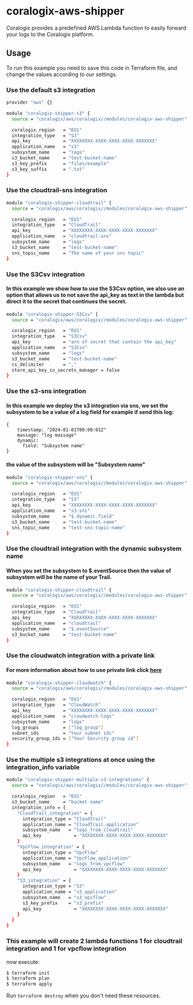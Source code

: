 # coralogix-aws-shipper

Coralogix provides a predefined AWS Lambda function to easily forward your logs to the Coralogix platform.

## Usage

To run this example you need to save this code in Terraform file, and change the values according to our settings.


### Use the default s3 integration
```bash
provider "aws" {}

module "coralogix-shipper-s3" {
  source = "coralogix/aws/coralogix//modules/coralogix-aws-shipper"

  coralogix_region   = "EU1"
  integration_type   = "S3"
  api_key            = "XXXXXXXX-XXXX-XXXX-XXXX-XXXXXXX"
  application_name   = "s3"
  subsystem_name     = "logs"
  s3_bucket_name     = "test-bucket-name"
  s3_key_prefix      = "files/example"
  s3_key_suffix      = ".txt"
}
```

### Use the cloudtrail-sns integration
```bash
module "coralogix-shipper-cloudtrail" {
  source = "coralogix/aws/coralogix//modules/coralogix-aws-shipper"

  coralogix_region   = "EU1"
  integration_type   = "CloudTrail"
  api_key            = "XXXXXXXX-XXXX-XXXX-XXXX-XXXXXXX"
  application_name   = "cloudtrail-sns"
  subsystem_name     = "logs"
  s3_bucket_name     = "test-bucket-name"
  sns_topic_name     = "The name of your sns topic"
}
```

### Use the S3Csv integration
#### In this example we show how to use the S3Csv option, we also use an option that allows us to not save the api_key as text in the lambda but direct it to the secret that continues the secret.
```bash
module "coralogix-shipper-S3Csv" {
  source = "coralogix/aws/coralogix//modules/coralogix-aws-shipper"

  coralogix_region   = "EU1"
  integration_type   = "S3Csv"
  api_key            = "arn of secret that contain the api_key"
  application_name   = "S3Csv"
  subsystem_name     = "logs"
  s3_bucket_name     = "test-bucket-name"
  cs_delimiter       = ","
  store_api_key_in_secrets_manager = false
}
```

### Use the s3-sns integration
#### In this example we deploy the s3 integration via sns, we set the subsystem to be a value of a log field for example if send this log:
```hcl
{
    timestamp: "2024-01-01T00:00:01Z"
    massage: "log massage"
    dynamic:
      field: "Subsystem name"
}
```
#### the value of the subsystem will be "Subsystem name"

```bash
module "coralogix-shipper-sns" {
  source = "coralogix/aws/coralogix//modules/coralogix-aws-shipper"

  coralogix_region   = "EU1"
  integration_type   = "S3"
  api_key            = "XXXXXXXX-XXXX-XXXX-XXXX-XXXXXXX"
  application_name   = "s3-sns"
  subsystem_name     = "$.dynamic.field"
  s3_bucket_name     = "test-bucket-name"
  sns_topic_name     = "test-sns-topic-name"
}
```

### Use the cloudtrail integration with the dynamic subsystem name
#### When you set the subsystem to $.eventSource then the value of subsystem will be the name of your Trail.
```bash
module "coralogix-shipper-cloudtrail" {
  source = "coralogix/aws/coralogix//modules/coralogix-aws-shipper"

  coralogix_region   = "EU1"
  integration_type   = "CloudTrail"
  api_key            = "XXXXXXXX-XXXX-XXXX-XXXX-XXXXXXX"
  application_name   = "cloudtrail"
  subsystem_name     = "$.eventSource"
  s3_bucket_name     = "test-bucket-name"
}
```

### Use the cloudwatch integration with a private link
#### For more information about how to use private link click [here](https://coralogix.com/docs/coralogix-amazon-web-services-aws-privatelink-endpoints/)
```bash
module "coralogix-shipper-cloudwatch" {
  source = "coralogix/aws/coralogix//modules/coralogix-aws-shipper"

  coralogix_region   = "EU1"
  integration_type   = "CloudWatch"
  api_key            = "XXXXXXXX-XXXX-XXXX-XXXX-XXXXXXX"
  application_name   = "cloudwatch-logs"
  subsystem_name     = "logs"
  log_groups         = ["log_gruop"]
  subnet_ids         = "Your subnet ids"
  security_group_ids = ["Your Security group id"]
}
```

### Use the multiple s3 integrations at once using the integration_info variable
```bash
module "coralogix-shipper-multiple-s3-integrations" {
  source = "coralogix/aws/coralogix//modules/coralogix-aws-shipper"

  coralogix_region   = "EU1"
  s3_bucket_name     = "bucket name"
  integration_info = {
    "CloudTrail_integration" = {
      integration_type = "CloudTrail"
      application_name = "CloudTrail_application"
      subsystem_name   = "logs_from_cloudtrail"
      api_key            = "XXXXXXXX-XXXX-XXXX-XXXX-XXXXXXX"
    }
    "VpcFlow_integration" = {
      integration_type = "VpcFlow"
      application_name = "VpcFlow_application"
      subsystem_name   = "logs_from_vpcflow"
      api_key            = "XXXXXXXX-XXXX-XXXX-XXXX-XXXXXXX"
    }
    "S3_integration" = {
      integration_type = "S3"
      application_name = "s3_application"
      subsystem_name   = "s3_vpcflow"
      s3_key_prefix    = "s3_prefix"
      api_key            = "XXXXXXXX-XXXX-XXXX-XXXX-XXXXXXX"
    }
  }
}
```
### This example will create 2 lambda functions 1 for cloudtrail integration and 1 for vpcflow integration

now execute:
```bash
$ terraform init
$ terraform plan
$ terraform apply
```
Run `terraform destroy` when you don't need these resources.

